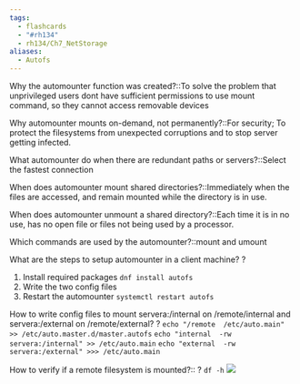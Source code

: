```yaml
---
tags:
  - flashcards
  - "#rh134"
  - rh134/Ch7_NetStorage
aliases:
  - Autofs
---
```

Why the automounter function was created?::To solve the problem that unprivileged users dont have sufficient permissions to use mount command, so they cannot access removable devices

Why automounter mounts on-demand, not permanently?::For security; To protect the filesystems from unexpected corruptions and to stop server getting infected.

What automounter do when there are redundant paths or servers?::Select the fastest connection

When does automounter mount shared directories?::Immediately when the files are accessed, and remain mounted while the directory is in use.

When does automounter unmount a shared directory?::Each time it is in no use, has no open file or files not being used by a processor.

Which commands are used by the automounter?::mount and umount

What are the steps to setup automounter in a client machine?
?
1. Install required packages `dnf install autofs`
2. Write the two config files
3. Restart the automounter `systemctl restart autofs`

How to write config files to mount servera:/internal on /remote/internal and servera:/external on /remote/external?
?
`echo "/remote  /etc/auto.main" >> /etc/auto.master.d/master.autofs`
`echo "internal  -rw   servera:/internal" >> /etc/auto.main`
`echo "external  -rw  servera:/external" >>> /etc/auto.main`

How to verify if a remote filesystem is mounted?::
?
`df -h`
![](https://i.imgur.com/ao6txri.png)

